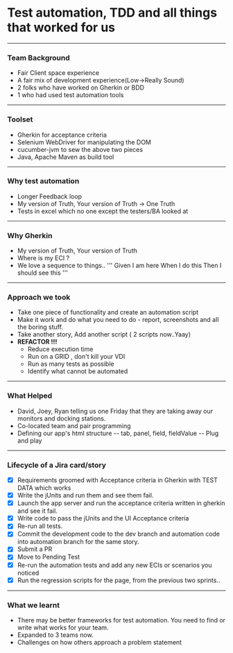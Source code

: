 # Test automation, TDD and all things that worked for us


---

### Team Background

- Fair Client space experience
- A fair mix of development experience(Low->Really Sound)
- 2 folks who have worked on Gherkin or BDD
- 1 who had used test automation tools
---
### Toolset

- Gherkin for acceptance criteria
- Selenium WebDriver for manipulating the DOM
- cucumber-jvm to sew the above two pieces
- Java, Apache Maven as build tool

---
### Why test automation

- Longer Feedback loop
- My version of Truth, Your version of Truth -> One Truth
- Tests in excel which no one except the testers/BA looked at

---
### Why Gherkin

- My version of Truth, Your version of Truth
- Where is my ECI ?
- We love a sequence to things..
'''
Given I am here
When I do this
Then I should see this
'''
---
### Approach we took

- Take one piece of functionality and create an automation script
- Make it work and do what you need to do - report, screenshots and all the boring stuff.
- Take another story, Add another script ( 2 scripts now..Yaay)
- **REFACTOR !!!**
  - Reduce execution time
  - Run on a GRID , don't kill your VDI
  - Run as many tests as possible
  - Identify what cannot be automated
---
### What Helped

- David, Joey, Ryan telling us one Friday that they are taking away our monitors and docking stations.
- Co-located team and pair programming
- Defining our app's html structure
  -- tab, panel, field, fieldValue
  -- Plug and play

---
### Lifecycle of a Jira card/story
- [x] Requirements groomed with Acceptance criteria in Gherkin with TEST DATA which works
- [x] Write the jUnits and run them and see them fail.
- [x] Launch the app server and run the acceptance criteria written in gherkin and see it fail.
- [x] Write code to pass the jUnits and the UI Acceptance criteria
- [x] Re-run all tests.
- [x] Commit the development code to the dev branch and automation code into automation branch for the same story.
- [x] Submit a PR
- [x] Move to Pending Test
- [x] Re-run the automation tests and add any new ECIs or scenarios you noticed
- [x] Run the regression scripts for the page, from the previous two sprints..

---
### What we learnt
- There may be better frameworks for test automation. You need to find or write what works for your team.
- Expanded to 3 teams now.
- Challenges on how others approach a problem statement
